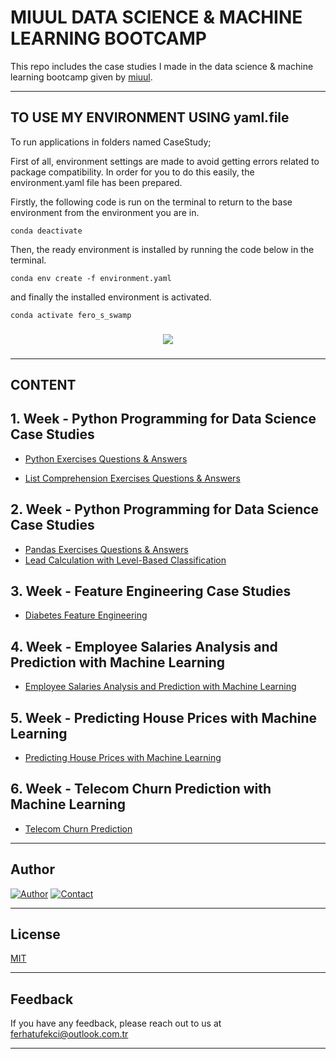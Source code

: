 # MIUUL DATA SCIENCE & MACHINE LEARNING BOOTCAMP

This repo includes the case studies I made in the data science & machine learning bootcamp given by [miuul](https://www.miuul.com/).

---

## TO USE MY ENVIRONMENT USING yaml.file

To run applications in folders named CaseStudy;

First of all, environment settings are made to avoid getting errors related to package compatibility. In order for you to do this easily, the environment.yaml file has been prepared.

Firstly, the following code is run on the terminal to return to the base environment from the environment you are in.

    conda deactivate

Then, the ready environment is installed by running the code below in the terminal.

    conda env create -f environment.yaml

and finally the installed environment is activated.

    conda activate fero_s_swamp

###

<div align="center"> 
<img src = "https://github.com/ferhattufekci/miuul-machine-learning-summer-camp/blob/master/ImagesForReadMeFile/fero_s_swamp.gif" />
</div>

###

---

## CONTENT

## 1. Week - Python Programming for Data Science Case Studies

- [Python Exercises Questions & Answers](https://github.com/ferhattufekci/miuul-machine-learning-summer-camp/blob/master/CaseStudy/Week1/task1_python_exercises_questions_and_answers.py)

- [List Comprehension Exercises Questions & Answers](https://github.com/ferhattufekci/miuul-machine-learning-summer-camp/blob/master/CaseStudy/Week1/task2_list_comprehension_exercises_questions_and_answers.py)

## 2. Week - Python Programming for Data Science Case Studies

- [Pandas Exercises Questions & Answers](https://github.com/ferhattufekci/miuul-machine-learning-summer-camp/blob/master/CaseStudy/Week2/task3_pandas_exercises_questions_and_answers.py)
- [Lead Calculation with Level-Based Classification](https://github.com/ferhattufekci/miuul-machine-learning-summer-camp/blob/master/CaseStudy/Week2/task4_lead_calculation_with_level_based_classification.py)

## 3. Week - Feature Engineering Case Studies

- [Diabetes Feature Engineering](https://github.com/ferhattufekci/miuul-machine-learning-summer-camp/blob/master/CaseStudy/Week3/task5_diabetes_feature_engineering_questions_and_answers.py)

## 4. Week - Employee Salaries Analysis and Prediction with Machine Learning

- [Employee Salaries Analysis and Prediction with Machine Learning](https://github.com/ferhattufekci/miuul-data-science-and-machine-learning-bootcamp/blob/master/CaseStudy/Week4/task6_hitters_salary_prediction_lr_questions_and_answers.py)

## 5. Week - Predicting House Prices with Machine Learning

- [Predicting House Prices with Machine Learning ](https://github.com/ferhattufekci/miuul-data-science-and-machine-learning-bootcamp/blob/master/CaseStudy/Week5/task7_house_price_prediction_questions_and_answers.py)

## 6. Week - Telecom Churn Prediction with Machine Learning

- [Telecom Churn Prediction ](https://github.com/ferhattufekci/miuul-data-science-and-machine-learning-bootcamp/blob/master/CaseStudy/Week6/task8_telecom_churn_prediction_questions_and_answers.py)

---

## Author

[![Author](https://img.shields.io/badge/author-ferhattufekci-red)](https://github.com/ferhattufekci)
[![Contact](https://img.shields.io/badge/contact-linkedin-blue)](https://www.linkedin.com/in/ferhattufekci/)

---

## License

[MIT](https://choosealicense.com/licenses/mit/)

---

## Feedback

If you have any feedback, please reach out to us at ferhatufekci@outlook.com.tr

---

